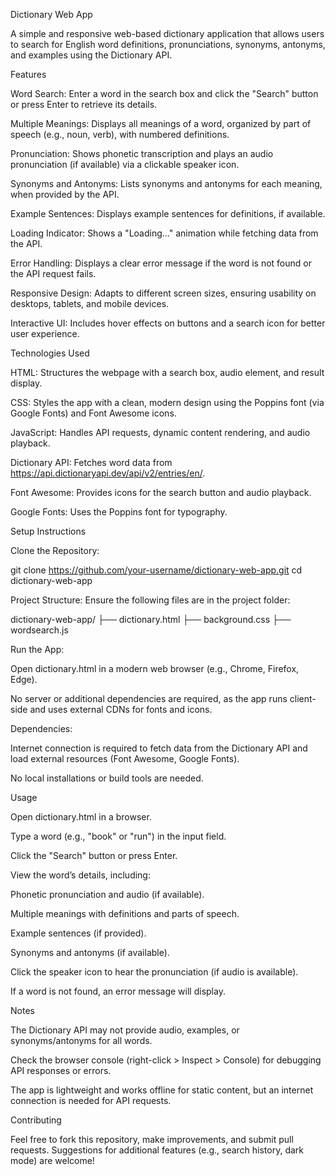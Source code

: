 Dictionary Web App

A simple and responsive web-based dictionary application that allows users to search for English word definitions, pronunciations, synonyms, antonyms, and examples using the Dictionary API.

Features





Word Search: Enter a word in the search box and click the "Search" button or press Enter to retrieve its details.



Multiple Meanings: Displays all meanings of a word, organized by part of speech (e.g., noun, verb), with numbered definitions.



Pronunciation: Shows phonetic transcription and plays an audio pronunciation (if available) via a clickable speaker icon.



Synonyms and Antonyms: Lists synonyms and antonyms for each meaning, when provided by the API.



Example Sentences: Displays example sentences for definitions, if available.



Loading Indicator: Shows a "Loading..." animation while fetching data from the API.



Error Handling: Displays a clear error message if the word is not found or the API request fails.



Responsive Design: Adapts to different screen sizes, ensuring usability on desktops, tablets, and mobile devices.



Interactive UI: Includes hover effects on buttons and a search icon for better user experience.

Technologies Used





HTML: Structures the webpage with a search box, audio element, and result display.



CSS: Styles the app with a clean, modern design using the Poppins font (via Google Fonts) and Font Awesome icons.



JavaScript: Handles API requests, dynamic content rendering, and audio playback.



Dictionary API: Fetches word data from https://api.dictionaryapi.dev/api/v2/entries/en/.



Font Awesome: Provides icons for the search button and audio playback.



Google Fonts: Uses the Poppins font for typography.

Setup Instructions





Clone the Repository:

git clone https://github.com/your-username/dictionary-web-app.git
cd dictionary-web-app



Project Structure: Ensure the following files are in the project folder:

dictionary-web-app/
├── dictionary.html
├── background.css
├── wordsearch.js



Run the App:





Open dictionary.html in a modern web browser (e.g., Chrome, Firefox, Edge).



No server or additional dependencies are required, as the app runs client-side and uses external CDNs for fonts and icons.



Dependencies:





Internet connection is required to fetch data from the Dictionary API and load external resources (Font Awesome, Google Fonts).



No local installations or build tools are needed.

Usage





Open dictionary.html in a browser.



Type a word (e.g., "book" or "run") in the input field.



Click the "Search" button or press Enter.



View the word’s details, including:





Phonetic pronunciation and audio (if available).



Multiple meanings with definitions and parts of speech.



Example sentences (if provided).



Synonyms and antonyms (if available).



Click the speaker icon to hear the pronunciation (if audio is available).



If a word is not found, an error message will display.

Notes





The Dictionary API may not provide audio, examples, or synonyms/antonyms for all words.



Check the browser console (right-click > Inspect > Console) for debugging API responses or errors.



The app is lightweight and works offline for static content, but an internet connection is needed for API requests.

Contributing

Feel free to fork this repository, make improvements, and submit pull requests. Suggestions for additional features (e.g., search history, dark mode) are welcome!
